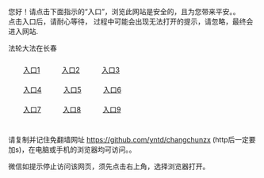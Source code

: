 您好！请点击下面指示的“入口”，浏览此网站是安全的，且为您带来平安。。 <br/>
点击入口后，请耐心等待， 过程中可能会出现无法打开的提示，请忽略，最终会进入网站. </br>

法轮大法在长春<br/>
<div style="padding:10px"><a style="margin:20px" target="_blank" href="http://dzxs0rlnham3o.cloudfront.net/zytas?jrgvcnn" id="ccLink1" rel="nofollow">入口1</a> <a target="_blank" style="margin:20px" href="http://druvrqgwu6r2.cloudfront.net/zytas?nqyodg" id="ccLink2" rel="nofollow">入口2</a> <a style="margin:20px" target="_blank" href="http://d32rzzxsjixawf.cloudfront.net/zytas?ubpfpft" id="ccLink3" rel="nofollow">入口3</a></div>

<div style="padding:10px" ><a style="margin:20px" target="_blank" href="http://dzxs0rlnham3o.cloudfront.net/zytas?jrgvcnn" id="ccLink4" rel="nofollow">入口4</a> <a style="margin:20px" href="http://druvrqgwu6r2.cloudfront.net/zytas?nqyodg" target="_blank" id="ccLink5" rel="nofollow">入口5</a> <a style="margin:20px" href="http://d32rzzxsjixawf.cloudfront.net/zytas?ubpfpft" target="_blank" id="ccLink6" rel="nofollow">入口6</a></div>

<div style="padding:10px"><a style="margin:20px" target="_blank" href="http://dzxs0rlnham3o.cloudfront.net/zytas?jrgvcnn" id="ccLink7" rel="nofollow">入口7</a> <a style="margin:20px" href="http://druvrqgwu6r2.cloudfront.net/zytas?nqyodg" target="_blank" id="ccLink8" rel="nofollow">入口8</a> <a style="margin:20px" target="_blank" href="http://d32rzzxsjixawf.cloudfront.net/zytas?ubpfpft" id="ccLink9" rel="nofollow">入口9</a></div>

<br/>



请复制并记住免翻墙网址 https://github.com/yntd/changchunzx (http后一定要加s)，在电脑或手机的浏览器均可访问。。<br/>

微信如提示停止访问该网页，须先点击右上角，选择浏览器打开。
